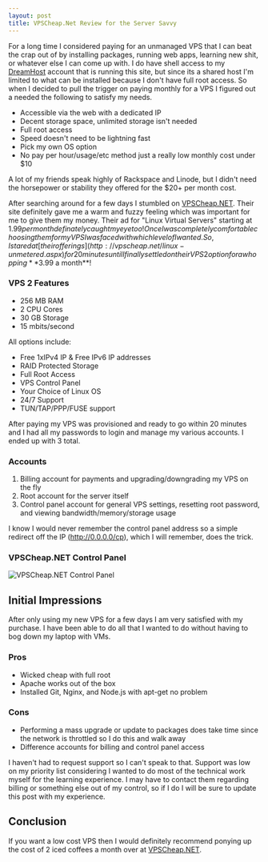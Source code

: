 ```yaml
---
layout: post
title: VPSCheap.Net Review for the Server Savvy
---
```

For a long time I considered paying for an unmanaged VPS that I can beat the crap out of by installing packages, running web apps, learning new shit, or whatever else I can come up with. I do have shell access to my [DreamHost](http://www.dreamhost.com/r.cgi?587773) account that is running this site, but since its a shared host I'm limited to what can be installed because I don't have full root access. So when I decided to pull the trigger on paying monthly for a VPS I figured out a needed the following to satisfy my needs.

- Accessible via the web with a dedicated IP
- Decent storage space, unlimited storage isn't needed
- Full root access
- Speed doesn't need to be lightning fast
- Pick my own OS option
- No pay per hour/usage/etc method just a really low monthly cost under $10

A lot of my friends speak highly of Rackspace and Linode, but I didn't need the horsepower or stability they offered for the $20+ per month cost. 

After searching around for a few days I stumbled on [VPSCheap.NET](http://vpscheap.net/). Their site definitely gave me a warm and fuzzy feeling which was important for me to give them my money. Their ad for "Linux Virtual Servers" starting at $1.99 per month definately caught my eye too! Once I was completely comfortable choosing them for my VPS I was faced with which level of I wanted. So, I stared at [their offerings](http://vpscheap.net/linux-unmetered.aspx) for 20 minutes until I finally settled on their VPS 2 option for a whopping **$3.99 a month**!

### VPS 2 Features

- 256 MB RAM
- 2 CPU Cores
- 30 GB Storage
- 15 mbits/second

All options include:

- Free 1xIPv4 IP & Free IPv6 IP addresses
- RAID Protected Storage
- Full Root Access
- VPS Control Panel
- Your Choice of Linux OS
- 24/7 Support
- TUN/TAP/PPP/FUSE support

After paying my VPS was provisioned and ready to go within 20 minutes and I had all my passwords to login and manage my various accounts. I ended up with 3 total.

### Accounts

1. Billing account for payments and upgrading/downgrading my VPS on the fly
2. Root account for the server itself
3. Control panel account for general VPS settings, resetting root password, and viewing bandwidth/memory/storage usage

I know I would never remember the control panel address so a simple redirect off the IP (http://0.0.0.0/cp), which I will remember, does the trick.

### VPSCheap.NET Control Panel

![VPSCheap.NET Control Panel](http://blainsmith.com/assets/img/vpscheapnet-cp.png)

Initial Impressions
------------------

After only using my new VPS for a few days I am very satisfied with my purchase. I have been able to do all that I wanted to do without having to bog down my laptop with VMs.

### Pros

- Wicked cheap with full root
- Apache works out of the box
- Installed Git, Nginx, and Node.js with apt-get no problem

### Cons

- Performing a mass upgrade or update to packages does take time since the network is throttled so I do this and walk away
- Difference accounts for billing and control panel access

I haven't had to request support so I can't speak to that. Support was low on my priority list considering I wanted to do most of the technical work myself for the learning experience. I may have to contact them regarding billing or something else out of my control, so if I do I will be sure to update this post with my experience.

Conclusion
------------------

If you want a low cost VPS then I would definitely recommend ponying up the cost of 2 iced coffees a month over at [VPSCheap.NET](http://vpscheap.net/).